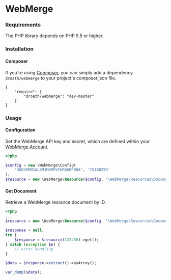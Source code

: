 WebMerge
===

### Requirements

The PHP library depends on PHP 5.5 or higher.

### Installation

#### Composer

If you're using [Composer](http://getcomposer.org/), you can simply add a dependency `droath/webmerge` to your project's composer.json file.

    {
        "require": {
            "droath/webmerge": "dev-master"
        }
    }

### Usage

#### Configuration
Set the WebMerge API key and secret, which are defined within your [WebMerge Account](https://www.webmerge.me/manage/login).

```php
<?php

$config = new \WebMerge\Config(
    '3K83KMN1AL6M1MXMVVCKR66BP9NA', 'I51BBZ5R'
);
$resource = new \WebMerge\Resource($config, '\WebMerge\Resources\Document');
```

#### Get Document
Retrieve a WebMerge resource document by ID.

```php
<?php
...
$resource = new \WebMerge\Resource($config, '\WebMerge\Resources\Document');

$response = null;
try {
    $response = $resource(123456)->get();
} catch (Exception $e) {
    // error handling
}

$data = $response->extract()->asArray();

var_dump($data);
```
